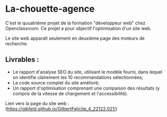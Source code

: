 # La-chouette-agence

C'est le quuatrième projet de la formation "développeur web" chez Openclassroom. Ce projet a pour objectif l'optimisation d'un site web.  

Le site web apparaît seulement en deuxième page des moteurs de recherche.  

## Livrables :  
* Le rapport d'analyse SEO du site, utilisant le modèle fourni, dans lequel on identifie clairement les 10 recommandations sélectionnées;  
* Le code source complet du site amélioré;  
* Un rapport d'optimisation comprenant une compaison des résultats (y compris de la vitesse de chargement et l'accessibilité).  

Lien vers la page du site web : (https://gibfeld.github.io/GilbertFelicite_4_22122.021/)  




